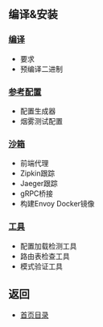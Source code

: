## 编译&安装

### [编译](Buildingandinstallation/Building.md)
- 要求
- 预编译二进制

### [参考配置](Buildingandinstallation/Referenceconfigurations.md)
- 配置生成器
- 烟雾测试配置
 
### [沙箱](Buildingandinstallation/Sandboxes.md)
- 前端代理
- Zipkin跟踪
- Jaeger跟踪
- gRPC桥接
- 构建Envoy Docker镜像

### [工具](Buildingandinstallation/Tools.md)
- 配置加载检测工具
- 路由表检查工具
- 模式验证工具

## 返回
- [首页目录](README.md)
